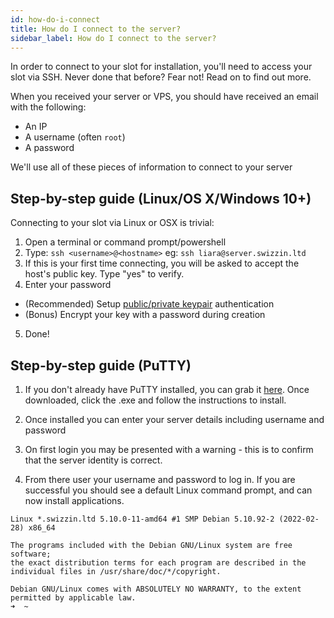 ```yaml
---
id: how-do-i-connect
title: How do I connect to the server?
sidebar_label: How do I connect to the server?
---
```


In order to connect to your slot for installation, you'll need to access your slot via SSH. Never done that before? Fear not! Read on to find out more.

When you received your server or VPS, you should have received an email with the following:

- An IP
- A username (often `root`)
- A password

We'll use all of these pieces of information to connect to your server

## Step-by-step guide (Linux/OS X/Windows 10+)

Connecting to your slot via Linux or OSX is trivial:

1. Open a terminal or command prompt/powershell
2. Type: `ssh <username>@<hostname>`
    eg: `ssh liara@server.swizzin.ltd`
3. If this is your first time connecting, you will be asked to accept the host's public key. Type "yes" to verify.
4. Enter your password

- (Recommended) Setup [public/private keypair](https://www.cyberciti.biz/faq/how-to-set-up-ssh-keys-on-linux-unix/) authentication
- (Bonus) Encrypt your key with a password during creation

5. Done!

## Step-by-step guide (PuTTY)

1. If you don't already have PuTTY installed, you can grab it [here](https://www.chiark.greenend.org.uk/~sgtatham/putty/latest.html). Once downloaded, click the .exe and follow the instructions to install.

2. Once installed you can enter your server details including username and password

3. On first login you may be presented with a warning - this is to confirm that the server identity is correct.

4. From there user your username and password to log in. If you are successful you should see a default Linux command prompt, and can now install applications.

```
Linux *.swizzin.ltd 5.10.0-11-amd64 #1 SMP Debian 5.10.92-2 (2022-02-28) x86_64

The programs included with the Debian GNU/Linux system are free software;
the exact distribution terms for each program are described in the
individual files in /usr/share/doc/*/copyright.

Debian GNU/Linux comes with ABSOLUTELY NO WARRANTY, to the extent
permitted by applicable law.
➜  ~ 

```
